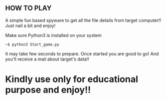 ## HOW TO PLAY
A simple fun based spyware to get all the file details from target computer!!
Just nail a bit and enjoy! 

Make sure Python3 is installed on your system 
```
~$ python3 Start_game.py
```

It may take few seconds to prepare.
Once started you are good to go!
And you'll receive a mail about target's data!! 


# Kindly use only for educational purpose and enjoy!!
